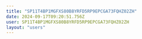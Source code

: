 ```yaml
---
title: "SP11T4BP1MGFXS80B8YRFD5RP9EPCGA73FQHZ02ZH"
date: 2024-09-17T09:20:51.756Z
user: SP11T4BP1MGFXS80B8YRFD5RP9EPCGA73FQHZ02ZH
layout: "users"
---
```

    